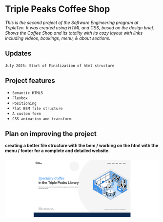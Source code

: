 # Triple Peaks Coffee Shop

_This is the second project of the Software Engineering program at TripleTen. It was created using HTML and CSS, based on the design brief. Shows the Coffee Shop and its totality with its cozy layout with links including videos, bookings, menu, & about sections._

## Updates

`July 2025: Start of Finalization of html structure`

## Project features

- `Semantic HTML5`
- `Flexbox`
- `Positioning`
- `Flat BEM file structure`
- `A custom form`
- `CSS animation and transform`

## Plan on improving the project

**creating a better file structure with the bem / working on the html with the menu / footer for a complete and detailed website.**

###

![images\demo](./images/demo/yuppers.png)
